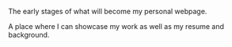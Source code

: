 The early stages of what will become my personal webpage. 

A place where I can showcase my work as well as my resume and background. 
